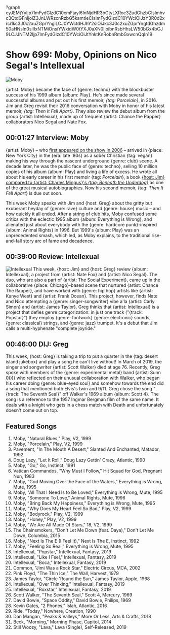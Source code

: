 ?graph eyJEMjYyIjp7ImFydGlzdC10cmFjayI6InNjdHR3bGtyLXRoc3ZudGhzbCIsImhvc3QtdGFnIjoiZ3JnLWRzcnRzbG5kamtieCIsImFydGlzdC10YWciOiJzY3R0d2xrci1kc3J0c2xuZGprYngiLCJ0YWctdHJhY2siOiJkc3J0c2xuZGprYngtdGhzdm50aHNsIn0sIlIxNTMiOnsiYWxidW0tYXJ0aXN0IjoibnRsbHhsLW50bGx4bCJ9LCJJNTM2Ijp7ImFydGlzdC10YWciOiJtYnktKnRobnRmbGxwcnQqIn19

# Show 699: Moby, Opinions on Nico Segal's Intellexual

![Moby](https://sound-images.s3.amazonaws.com/images/2019/moby1.jpg)

{artist: Moby} became the face of {genre: techno} with the blockbuster success of his 1999 album {album: Play}. He's since made several successful albums and put out his first memoir, *{tag: Porcelain}*, in 2016. Jim and Greg revisit their 2016 conversation with Moby in honor of his latest memoir, *{tag: Then It Fell Apart}*. They also review the debut album from the group {artist: Intellexual}, made up of frequent {artist: Chance the Rapper} collaborators Nico Segal and Nate Fox.

## 00:01:27 Interview: Moby
{artist: Moby} – who [first appeared on the show in 2006](http://soundopinions.org/show/49/) – arrived in {place: New York City} in the {era: late '80s} as a sober Christian {tag: vegan} making his way through the nascent underground {genre: club} scene. A decade later, he was the public face of {genre: techno}, selling 10 million copies of his album {album: Play} and living a life of excess. He wrote all about his early career in his first memoir {tag: *Porcelain*}, a book [{host: Jim} compared to {artist: Charles Mingus}'s *{tag: Beneath the Underdog}*](https://www.wbez.org/shows/jim-derogatis/mobys-porcelain-is-a-musical-memoir-that-ranks-with-the-very-best/67afc360-5db1-48ff-ac29-db5813e69e01) as one of the great musical autobiographies. Now his second memoir, {tag: *Then It Fell Apart*} is due out soon. 

This week Moby speaks with Jim and {host: Greg} about the gritty but exuberant heyday of {genre: rave} culture and {genre: house} music – and how quickly it all ended. After a string of club hits, Moby confused some critics with the eclectic 1995 album {album: Everything is Wrong}, and alienated just about everybody with the {genre: hardcore punk}-inspired {album: Animal Rights} in 1996. But 1999's {album: Play} was an unprecedented smash, which led, as Moby explains, to the traditional rise-and-fall story arc of fame and decadence.

## 00:39:00 Review: Intellexual
![Intellexual](https://sound-images.s3.amazonaws.com/images/2019/Intellexual_Cover.jpg)
This week, {host: Jim} and {host: Greg} review {album: Intellexual}, a project from {artist: Nate Fox} and {artist: Nico Segal}. The duo, who are also a part of {artist: The Social Experiment}, came up in the collaborative {place: Chicago}-based scene that nurtured {artist: Chance The Rapper}, and have worked with {genre: hip hop} artists like {artist: Kanye West} and {artist: Frank Ocean}. This project, however, finds Nate and Nico attempting a {genre: singer-songwriter} vibe a'la {artist: Carly Simon} and {artist: James Taylor}. Greg thinks that {artist: Intellexual} is a project that defies genre categorization: in just one track ("{track: Popstar}") they employ {genre: footwork} {genre: electronic} sounds, {genre: classical} strings, and {genre: jazz} trumpet. It's a debut that Jim calls a multi-hyphenate "complete joyride."

## 00:46:00 DIJ: Greg
This week, {host: Greg} is taking a trip to put a quarter in the {tag: desert island jukebox} and play a song he can't live without! In March of 2019, the singer and songwriter {artist: Scott Walker} died at age 76. Recently, Greg spoke with members of the {genre: experimental metal} band {artist: Sunn 0)))} who reflected on their unusual collaboration with Walker, who began his career doing {genre: blue-eyed soul} and somehow towards the end did a song that mentioned both Elvis's twin and 9/11. Greg chose the song "{track: The Seventh Seal}" off Walker's 1969 album {album: Scott 4}. The song is a reference to the 1957 Ingmar Bergman film of the same name. It deals with a knight who gets in a chess match with Death and unfortunately doesn't come out on top.

## Featured Songs

1. Moby, "Natural Blues," Play, V2, 1999
1. Moby, "Porcelain," Play, V2, 1999
1. Pavement, "In The Mouth A Desert," Slanted And Enchanted, Matador, 1992
1. Doug Lazy, "Let It Roll," Doug Lazy Gettin' Crazy, Atlantic, 1990
1. Moby, "Go," Go, Instinct, 1991
1. Vatican Commandos, "Why Must I Follow," Hit Squad for God, Pregnant Nun, 1983
1. Moby, "God Moving Over the Face of the Waters," Everything is Wrong, Mute, 1995
1. Moby, "All That I Need Is to Be Loved," Everything is Wrong, Mute, 1995
1. Moby, "Someone To Love," Animal Rights, Mute, 1996
1. Moby, "Bring Back My Happiness," Everything is Wrong, Mute, 1995
1. Moby, "Why Does My Heart Feel So Bad," Play, V2, 1999
1. Moby, "Bodyrock," Play, V2, 1999
1. Moby, "Honey," Play, V2, 1999
1. Moby, "We Are All Made Of Stars," 18, V2, 1999
1. The Chainsmokers, "Don't Let Me Down (feat. Daya)," Don't Let Me Down, Columbia, 2015
1. Moby, "Next Is The E (I Feel It)," Next Is The E, Instinct, 1992
1. Moby, "Feeling So Real," Everything is Wrong, Mute, 1995
1. Intellexual, "Popstar," Intellexual, Fantasy, 2019
1. Intellexual, "Like I Feel," Intellexual, Fantasy, 2019
1. Intellexual, "Boca," Intellexual, Fantasy, 2019
1. Common, "Jimi Was a Rock Star," Electric Circus, MCA, 2002
1. Pink Floyd, "The Thin Ice," The Wall, Harvest, 1979
1. James Taylor, "Circle 'Round the Sun," James Taylor, Apple, 1968
1. Intellexual, "Over Thinking," Intellexual, Fantasy, 2019
1. Intellexual, "Roxstar," Intellexual, Fantasy, 2019
1. Scott Walker, "The Seventh Seal," Scott 4, Mercury, 1969
1. David Bowie, "Space Oddity," David Bowie, Philips, 1969
1. Kevin Gates, "2 Phones," Islah, Atlantic, 2016
1. Ride, "Today," Nowhere, Creation, 1990
1. Dan Mangan, "Peaks & Valleys," More Or Less, Arts & Crafts, 2018
1. Beck, "Morning," Morning Phase, Capitol, 2014
1. Still Woozy, "Lava," Lava (Single), Self-Released, 2019

